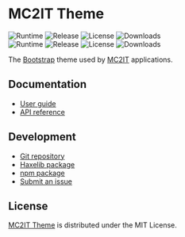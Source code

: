 # MC2IT Theme
![Runtime](https://badgen.net/badge/haxe/%3E%3D4.3.0/green) ![Release](https://badgen.net/haxelib/v/mc2it_theme) ![License](https://badgen.net/haxelib/license/mc2it_theme) ![Downloads](https://badgen.net/haxelib/d/mc2it_theme)  
![Runtime](https://badgen.net/npm/node/@mc2it/theme) ![Release](https://badgen.net/npm/v/@mc2it/theme) ![License](https://badgen.net/npm/license/@mc2it/theme) ![Downloads](https://badgen.net/npm/dt/@mc2it/theme)

The [Bootstrap](https://getbootstrap.com) theme used by [MC2IT](https://www.mc2it.com) applications.

## Documentation
- [User guide](https://github.com/mc2it/theme/wiki)
- [API reference](https://mc2it.github.io/theme)

## Development
- [Git repository](https://github.com/mc2it/theme)
- [Haxelib package](https://lib.haxe.org/p/mc2it_theme)
- [npm package](https://www.npmjs.com/package/@mc2it/theme)
- [Submit an issue](https://github.com/mc2it/theme/issues)

## License
[MC2IT Theme](https://github.com/mc2it/theme) is distributed under the MIT License.
